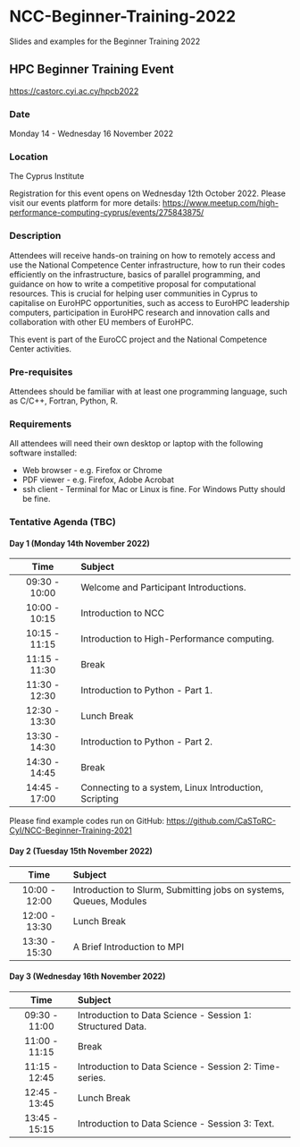 # NCC-Beginner-Training-2022
Slides and examples for the Beginner Training 2022

## HPC Beginner Training Event
https://castorc.cyi.ac.cy/hpcb2022

### Date
Monday 14 - Wednesday 16 November 2022

### Location
The Cyprus Institute

Registration for this event opens on Wednesday 12th October 2022. Please visit our events platform for more details:
https://www.meetup.com/high-performance-computing-cyprus/events/275843875/

### Description
Attendees will receive hands-on training on how to remotely access and use the National Competence Center infrastructure, how to run their codes efficiently on the infrastructure, basics of parallel programming, and guidance on how to write a competitive proposal for computational resources. This is crucial for helping user communities in Cyprus to capitalise on EuroHPC opportunities, such as access to EuroHPC leadership computers, participation in EuroHPC research and innovation calls and collaboration with other EU members of EuroHPC.

This event is part of the EuroCC project and the National Competence Center activities.

### Pre-requisites
Attendees should be familiar with at least one programming language, such as C/C++, Fortran, Python, R.

### Requirements
All attendees will need their own desktop or laptop with the following software installed:

- Web browser - e.g. Firefox or Chrome
- PDF viewer - e.g. Firefox, Adobe Acrobat
- ssh client - Terminal for Mac or Linux is fine. For Windows Putty should be fine.

### Tentative Agenda (TBC)
#### Day 1 (Monday 14th November 2022)

| Time| Subject  |
| :----: | :---      |
| 09:30 - 10:00  | Welcome and Participant Introductions.|
| 10:00 - 10:15  | Introduction to NCC |
| 10:15 - 11:15  | Introduction to High-Performance computing. |
| 11:15 - 11:30  | Break |
| 11:30 - 12:30  | Introduction to Python - Part 1.|
| 12:30 - 13:30|Lunch Break|
|13:30 - 14:30| Introduction to Python - Part 2.|
|14:30 - 14:45| Break|
|14:45 - 17:00| Connecting to a system, Linux Introduction, Scripting|

Please find example codes run on GitHub: https://github.com/CaSToRC-CyI/NCC-Beginner-Training-2021

#### Day 2 (Tuesday 15th November 2022)

| Time| Subject  |
| :----: | :---      |
| 10:00 - 12:00| Introduction to Slurm, Submitting jobs on systems, Queues, Modules |
| 12:00 - 13:30| Lunch Break                |
| 13:30 - 15:30| A Brief Introduction to MPI|


#### Day 3 (Wednesday 16th November 2022)

| Time| Subject  |
| :----: | :---      |
|09:30 - 11:00| Introduction to Data Science - Session 1: Structured Data.|
|11:00 - 11:15| Break|
|11:15 - 12:45| Introduction to Data Science - Session 2: Time-series.|
|12:45 - 13:45| Lunch Break|
|13:45 - 15:15| Introduction to Data Science - Session 3: Text.|
